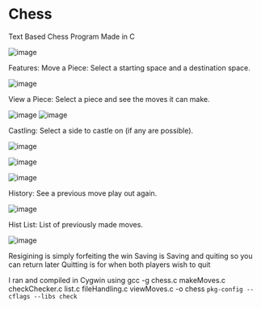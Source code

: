 # Chess
Text Based Chess Program Made in C

![image](https://github.com/matthewduffy33/Chess/assets/105711454/30db6ac0-cb18-44f1-9882-9d55e22ce1ea)

Features:
Move a Piece: Select a starting space and a destination space.

![image](https://github.com/matthewduffy33/Chess/assets/105711454/8b3800ae-02e2-41a6-9bf9-77252d0527bd)

View a Piece: Select a piece and see the moves it can make.

![image](https://github.com/matthewduffy33/Chess/assets/105711454/7659bcfe-3979-44e0-9e73-7bd70fdeba9f)
![image](https://github.com/matthewduffy33/Chess/assets/105711454/b4acac4b-55bf-4aec-afeb-98bbf03159ef)


Castling: Select a side to castle on (if any are possible).

![image](https://github.com/matthewduffy33/Chess/assets/105711454/d71e8ebb-61e7-4ee2-b8c3-16e283513181)

![image](https://github.com/matthewduffy33/Chess/assets/105711454/8527a8ac-02ab-4501-92eb-c217540008c3)

![image](https://github.com/matthewduffy33/Chess/assets/105711454/8c8fb991-438a-4b06-a158-78473bba713e)

History: See a previous move play out again.

![image](https://github.com/matthewduffy33/Chess/assets/105711454/0460a200-4d34-4550-80e0-0d008a955ef0)


Hist List: List of previously made moves.

![image](https://github.com/matthewduffy33/Chess/assets/105711454/a5b6488a-53fd-42e6-920f-16bcd11a17e8)

Resigining is simply forfeiting the win
Saving is Saving and quiting so you can return later
Quitting is for when both players wish to quit

I ran and compiled in Cygwin using 
gcc -g chess.c makeMoves.c checkChecker.c list.c fileHandling.c viewMoves.c -o chess `pkg-config --cflags --libs check`

